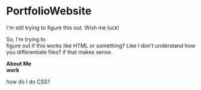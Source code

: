 # PortfolioWebsite

<!doctype html>
<html>
	<head>
		<style>
.categories {
            font-weight: bold;
			}
		</style>
	</head>
            <body>
           I'm still trying to figure this out. Wish me luck!

<p> So, I'm trying to <br> figure out if this works like HTML or something? Like I don't understand how you differentiate files? if that makes sense. </p>

<div class="categories" > About Me </div> <div class="categories"> work </div>

<span> how do I </span> <span> do CSS? </span>
</body>
</html>
